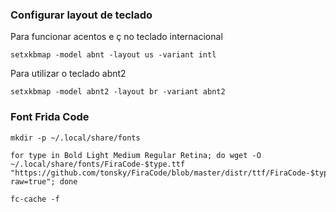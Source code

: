 ### Configurar layout de teclado

Para funcionar acentos e ç no teclado internacional
```
setxkbmap -model abnt -layout us -variant intl
```

Para utilizar o teclado abnt2
```
setxkbmap -model abnt2 -layout br -variant abnt2
```

### Font Frida Code
``` 
mkdir -p ~/.local/share/fonts
```
```
for type in Bold Light Medium Regular Retina; do wget -O ~/.local/share/fonts/FiraCode-$type.ttf "https://github.com/tonsky/FiraCode/blob/master/distr/ttf/FiraCode-$type.ttf?raw=true"; done
```
``` 
fc-cache -f
```
